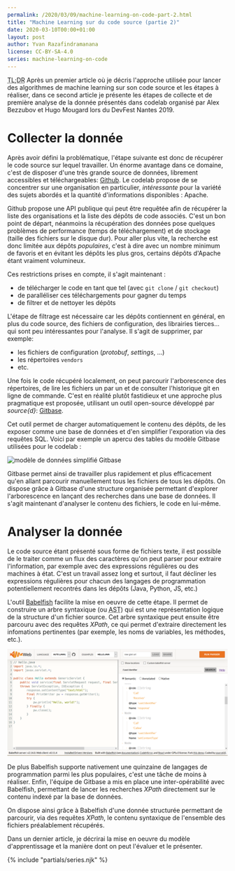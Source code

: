 ```yaml
---
permalink: /2020/03/09/machine-learning-on-code-part-2.html
title: "Machine Learning sur du code source (partie 2)"
date: 2020-03-10T00:00+01:00
layout: post
author: Yvan Razafindramanana
license: CC-BY-SA-4.0
series: machine-learning-on-code
---
```


<acronym title="En résumé... (Too long; Didn't Read)">TL;DR</acronym> Après un premier article où je décris l'approche utilisée pour lancer des algorithmes de machine learning sur son code source et les étapes à réaliser, dans ce second article je présente les étapes de collecte et de première analyse de la donnée présentés dans codelab organisé par Alex Bezzubov et Hugo Mougard lors du DevFest Nantes 2019.

<!--more-->

# Collecter la donnée

Après avoir défini la problématique, l'étape suivante est donc de récupérer le code source sur lequel travailler. Un énorme avantage dans ce domaine, c'est de disposer d'une très grande source de données, librement accessibles et téléchargeables: [Github](https://github.com). Le codelab propose de se concentrer sur une organisation en particulier, _intéressante_ pour la variété des sujets abordés et la quantité d'informations disponibles&nbsp;: Apache.

Github propose une API publique qui peut être requêtée afin de récupérer la liste des organisations et la liste des dépôts de code associés. C'est un bon point de départ, néanmoins la récupération des données pose quelques problèmes de performance (temps de téléchargement) et de stockage (taille des fichiers sur le disque dur). Pour aller plus vite, la recherche est donc limitée aux dépôts _populaires_, c'est à dire avec un nombre minimum de favoris et en évitant les dépôts les plus gros, certains dépôts d'Apache étant vraiment volumineux.

Ces restrictions prises en compte, il s'agit maintenant&nbsp;:
- de télécharger le code en tant que tel (avec `git clone` / `git checkout`)
- de paralléliser ces téléchargements pour gagner du temps
- de filtrer et de nettoyer les dépôts

L'étape de filtrage est nécessaire car les dépôts contiennent en général, en plus du code source, des fichiers de configuration, des librairies tierces... qui sont peu intéressantes pour l'analyse. Il s'agit de supprimer, par exemple:
- les fichiers de configuration (_protobuf_, _settings_, ...)
- les répertoires `vendors`
- etc.

Une fois le code récupéré localement, on peut parcourir l'arborescence des répertoires, de lire les fichiers un par un et de consulter l'historique git en ligne de commande. C'est en réalité plutôt fastidieux et une approche plus pragmatique est proposée, utilisant un outil open-source développé par _source{d}_: [Gitbase](https://github.com/src-d/gitbase).

Cet outil permet de charger automatiquement le contenu des dépôts, de les exposer comme une base de données et d'en simplifier l'exporation via des requêtes SQL. Voici par exemple un apercu des tables du modèle Gitbase utilisées pour le codelab&nbsp;:

![modèle de données simplifié Gitbase](https://raw.githubusercontent.com/mloncode/devfest2019-workshop/master/notebooks/img/tables.png)

Gitbase permet ainsi de travailler plus rapidement et plus efficacement qu'en allant parcourir manuellement tous les fichiers de tous les dépôts. On dispose grâce à Gitbase d'une structure organisée permettant d'explorer l'arborescence en lançant des recherches dans une base de données. Il s'agit maintenant d'analyser le contenu des fichiers, le code en lui-même.

# Analyser la donnée

Le code source étant présenté sous forme de fichiers texte, il est possible de le traiter comme un flux des caractères qu'on peut parser pour extraire l'information, par exemple avec des expressions régulières ou des machines à état. C'est un travail assez long et surtout, il faut décliner les expressions régulières pour chacun des langages de programmation potentiellement recontrés dans les dépôts (Java, Python, JS, etc.)

L'outil [Babelfish](https://doc.bblf.sh/) facilite la mise en oeuvre de cette étape. Il permet de construire un arbre syntaxique (ou <acronym title="Abstract Syntax Tree">AST</acronym>) qui est une représentation logique de la structure d'un fichier source. Cet arbre syntaxique peut ensuite être parcouru avec des requêtes _XPath_, ce qui permet d'extraire directement les infomations pertinentes (par exemple, les noms de variables, les méthodes, etc.).

![capture d'écran Babelfish](https://github.com/yvzn/bbl-mloncode/raw/master/resources/babelfish.png)

De plus Babelfish supporte nativement une quinzaine de langages de programmation parmi les plus populaires, c'est une tâche de moins à réaliser. Enfin, l'équipe de Gitbase a mis en place une inter-opérabilité avec Babelfish, permettant de lancer les recherches _XPath_ directement sur le contenu indexé par la base de données.

On dispose ainsi grâce à Babelfish d'une donnée structurée permettant de parcourir, via des requêtes _XPath_, le contenu syntaxique de l'ensemble des fichiers préalablement récupérés.

Dans un dernier article, je décrirai la mise en oeuvre du modèle d'apprentissage et la manière dont on peut l'évaluer et le présenter.

{% include "partials/series.njk" %}
